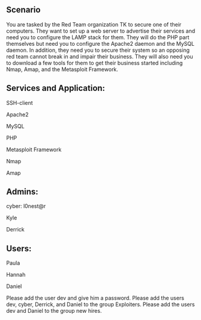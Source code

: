 ## Scenario
You are tasked by the Red Team organization TK to secure one of their computers. They want to set up a web server to advertise their services and need you to configure the LAMP stack for them.
They will do the PHP part themselves but need you to configure the Apache2 daemon and the MySQL daemon. In addition, they need you to secure their system so an opposing red team cannot break in and impair their business. 
They will also need you to download a few tools for them to get their business started including Nmap, Amap, and the Metasploit Framework.

## Services and Application:
SSH-client

Apache2

MySQL

PHP

Metasploit Framework

Nmap

Amap

## Admins:
cyber: l0nest@r

Kyle

Derrick

## Users:
Paula

Hannah

Daniel

Please add the user dev and give him a password.
Please add the users dev, cyber, Derrick, and Daniel to the group Exploiters.
Please add the users dev and Daniel to the group new hires.
